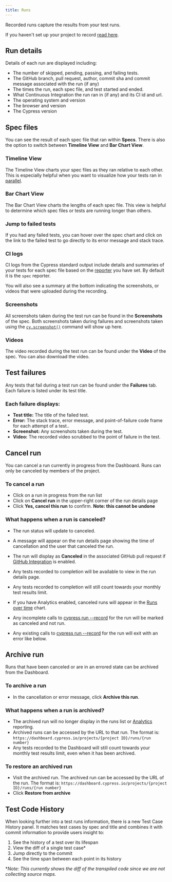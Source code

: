 ```yaml
---
title: Runs
---
```


Recorded runs capture the results from your test runs.

<Alert type="info">

If you haven't set up your project to record [read here](/guides/dashboard/projects#Setup).

</Alert>

## Run details

Details of each run are displayed including:

- The number of skipped, pending, passing, and failing tests.
- The GitHub branch, pull request, author, commit sha and commit message associated with the run (if any)
- The times the run, each spec file, and test started and ended.
- What Continuous Integration the run ran in (if any) and its CI id and url.
- The operating system and version
- The browser and version
- The Cypress version

<DocsImage src="/img/dashboard/run-details.png" alt="run-details" ></DocsImage>

## <Icon name="file-code-o" className="fa-fw"></Icon> Spec files

You can see the result of each spec file that ran within **Specs**. There is also the option to switch between **Timeline View** and **Bar Chart View**.

### Timeline View

The Timeline View charts your spec files as they ran relative to each other. This is especially helpful when you want to visualize how your tests ran in [parallel](/guides/guides/parallelization).

<DocsImage src="/img/dashboard/specs-timeline-view.png" alt="Specs tab with timeline view" ></DocsImage>

### Bar Chart View

The Bar Chart View charts the lengths of each spec file. This view is helpful to determine which spec files or tests are running longer than others.

<DocsImage src="/img/dashboard/specs-barchart-view.png" alt="Specs tab with bar chart view" ></DocsImage>

### Jump to failed tests

If you had any failed tests, you can hover over the spec chart and click on the link to the failed test to go directly to its error message and stack trace.

<DocsImage src="/img/dashboard/specs-failures-popup.png" alt="Failures popup on spec hover" ></DocsImage>

### <Icon name="code" className="fa-fw"></Icon> CI logs

CI logs from the Cypress standard output include details and summaries of your tests for each spec file based on the [reporter](/guides/tooling/reporters) you have set. By default it is the `spec` reporter.

You will also see a summary at the bottom indicating the screenshots, or videos that were uploaded during the recording.

<DocsImage src="/img/dashboard/standard-output-of-recorded-test-run.png" alt="standard output" ></DocsImage>

### <Icon name="picture-o" className="fa-fw"></Icon> Screenshots

All screenshots taken during the test run can be found in the **Screenshots** of the spec. Both screenshots taken during failures and screenshots taken using the [`cy.screenshot()`](/api/commands/screenshot) command will show up here.

### <Icon name="video-camera" className="fa-fw"></Icon> Videos

The video recorded during the test run can be found under the **Video** of the spec. You can also download the video.

<DocsImage src="/img/dashboard/videos-of-recorded-test-run.png" alt="Video of test runs" ></DocsImage>

## <Icon name="exclamation-triangle" className="fa-fw"></Icon> Test failures

Any tests that fail during a test run can be found under the **Failures** tab. Each failure is listed under its test title.

### Each failure displays:

- **Test title:** The title of the failed test.
- **Error:** The stack trace, error message, and point-of-failure code frame for each attempt of a test..
- **Screenshot:** Any screenshots taken during the test.
- **Video:** The recorded video scrubbed to the point of failure in the test.

<DocsImage src="/img/dashboard/runs/test-attempts-and-errors.png" alt="failure tab" ></DocsImage>

## Cancel run

You can cancel a run currently in progress from the Dashboard. Runs can only be canceled by members of the project.

### To cancel a run

- Click on a run in progress from the run list
- Click on **<Icon name="ban"></Icon> Cancel run** in the upper-right corner of the run details page
- Click **Yes, cancel this run** to confirm. **Note: this cannot be undone**

<DocsVideo src="/img/snippets/cancelling-run.mp4"></DocsVideo>

### What happens when a run is canceled?

- The run status will update to canceled.
- A message will appear on the run details page showing the time of cancellation and the user that canceled the run.
- The run will display as **Canceled** in the associated GitHub pull request if [GitHub Integration](/guides/dashboard/github-integration) is enabled.
- Any tests recorded to completion will be available to view in the run details page.
- Any tests recorded to completion will still count towards your monthly test results limit.
- If you have Analytics enabled, canceled runs will appear in the [Runs over time](/guides/dashboard/analytics#Run-status) chart.
- Any incomplete calls to [cypress run --record](/guides/guides/command-line#cypress-run) for the run will be marked as canceled and not run.
- Any existing calls to [cypress run --record](/guides/guides/command-line#cypress-run) for the run will exit with an error like below.

  <DocsImage src="/img/dashboard/cancel-run-error.png" alt="cancel-run-error" width-600 ></DocsImage>

## Archive run

Runs that have been canceled or are in an errored state can be archived from the Dashboard.

### To archive a run

- In the cancellation or error message, click **Archive this run**.
  <DocsImage src="/img/dashboard/archive-run-within-cancelation-msg.png" alt="cancel-run-error" ></DocsImage>

### What happens when a run is archived?

- The archived run will no longer display in the runs list or [Analytics](/guides/dashboard/analytics) reporting.
- Archived runs can be accessed by the URL to that run. The format is:
  `https://dashboard.cypress.io/projects/{project ID}/runs/{run number}`
- Any tests recorded to the Dashboard will still count towards your monthly test results limit, even when it has been archived.

### To restore an archived run

- Visit the archived run. The archived run can be accessed by the URL of the run. The format is:
  `https://dashboard.cypress.io/projects/{project ID}/runs/{run number}`
- Click **<Icon name="history"></Icon> Restore from archive**
  <DocsImage src="/img/dashboard/restore-from-archive.png" alt="restore-from-archive" ></DocsImage>

## Test Code History

<DocsImage src="/img/dashboard/runs/test-code-history.png" alt="Screenshot of the Test Code History panel" ></DocsImage>

When looking further into a test runs information, there is a new Test Case History panel. It matches test cases by spec and title and combines it with commit information to provide users insight to:

1. See the history of a test over its lifespan
1. View the diff of a single test case\*
1. Jump directly to the commit
1. See the time span between each point in its history

\*_Note: This currently shows the diff of the transpiled code since we are not collecting source maps._
